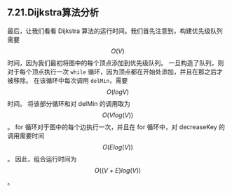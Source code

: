 ## 7.21.Dijkstra算法分析

最后，让我们看看 Dijkstra 算法的运行时间。我们首先注意到，构建优先级队列需要 $$O(V)$$ 时间，因为我们最初将图中的每个顶点添加到优先级队列。 一旦构造了队列，则对于每个顶点执行一次 `while` 循环，因为顶点都在开始处添加，并且在那之后才被移除。 在该循环中每次调用 `delMin`，需要 $$O(logV)$$时间。 将该部分循环和对 delMin 的调用取为 $$O(Vlog(V))$$。 for 循环对于图中的每个边执行一次，并且在 for 循环中，对 decreaseKey 的调用需要时间 $$O(Elog(V))$$ 。 因此，组合运行时间为 $$O((V + E)log(V))$$。

